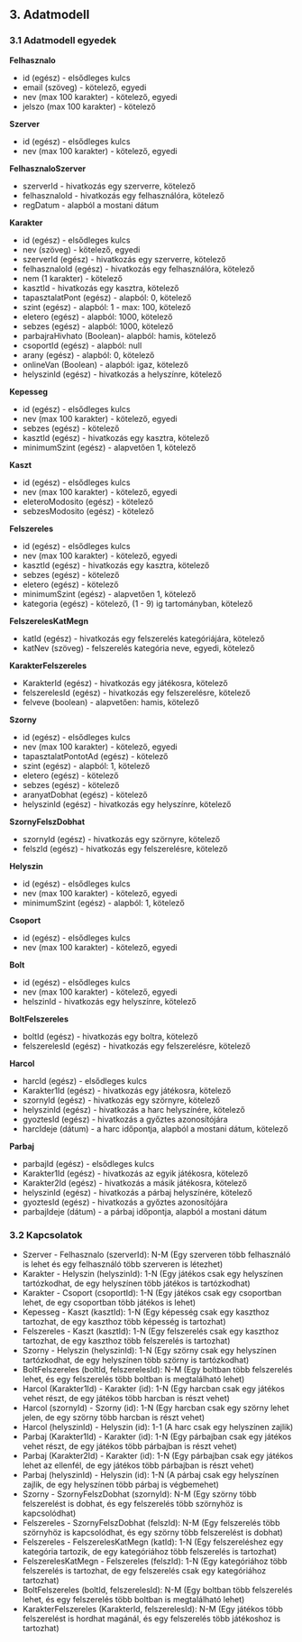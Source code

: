 ## 3. Adatmodell

### 3.1 Adatmodell egyedek

**Felhasznalo**
- id (egész) - elsődleges kulcs
- email (szöveg) - kötelező, egyedi
- nev (max 100 karakter) - kötelező, egyedi
- jelszo (max 100 karakter) - kötelező

**Szerver**
- id (egész) - elsődleges kulcs
- nev (max 100 karakter) - kötelező, egyedi

**FelhasznaloSzerver**
- szerverId - hivatkozás egy szerverre, kötelező
- felhasznaloId - hivatkozás egy felhasználóra, kötelező
- regDatum - alapból a mostani dátum

**Karakter**
- id (egész) - elsődleges kulcs
- nev (szöveg) - kötelező, egyedi
- szerverId (egész) - hivatkozás egy szerverre, kötelező
- felhasznaloId (egész) - hivatkozás egy felhasználóra, kötelező
- nem (1 karakter) - kötelező
- kasztId - hivatkozás egy kasztra, kötelező
- tapasztalatPont (egész) - alapból: 0, kötelező
- szint (egész) - alapból: 1 -  max: 100, kötelező 
- eletero (egész) - alapból: 1000, kötelező
- sebzes (egész) - alapból: 1000, kötelező
- parbajraHivhato (Boolean)- alapból: hamis, kötelező
- csoportId (egész) - alapból: null
- arany (egész) - alapból: 0, kötelező
- onlineVan (Boolean) - alapból: igaz, kötelező
- helyszinId (egész) - hivatkozás a helyszínre, kötelező

**Kepesseg**
- id (egész) - elsődleges kulcs
- nev (max 100 karakter) - kötelező, egyedi
- sebzes (egész) - kötelező
- kasztId (egész) - hivatkozás egy kasztra, kötelező
- minimumSzint (egész) - alapvetően 1, kötelező

**Kaszt**
- id (egész) - elsődleges kulcs
- nev (max 100 karakter) - kötelező, egyedi
- eleteroModosito (egész) - kötelező
- sebzesModosito (egész) - kötelező

**Felszereles**
- id (egész) - elsődleges kulcs
- nev (max 100 karakter) - kötelező, egyedi
- kasztId (egész) - hivatkozás egy kasztra, kötelező
- sebzes (egész) - kötelező
- eletero (egész) - kötelező
- minimumSzint (egész) - alapvetően 1, kötelező
- kategoria (egész) - kötelező, (1 - 9) ig tartományban, kötelező

**FelszerelesKatMegn**
- katId (egész) - hivatkozás egy felszerelés kategóriájára, kötelező
- katNev (szöveg) - felszerelés kategória neve, egyedi, kötelező

**KarakterFelszereles**
- KarakterId (egész) - hivatkozás egy játékosra, kötelező
- felszerelesId (egész) - hivatkozás egy felszerelésre, kötelező
- felveve (boolean) - alapvetően: hamis, kötelező

**Szorny**
- id (egész) - elsődleges kulcs
- nev (max 100 karakter) - kötelező, egyedi
- tapasztalatPontotAd (egész) - kötelező
- szint (egész) - alapból: 1, kötelező
- eletero (egész) - kötelező
- sebzes (egész) - kötelező
- aranyatDobhat (egész) - kötelező
- helyszinId (egész) - hivatkozás egy helyszínre, kötelező

**SzornyFelszDobhat**
- szornyId (egész) - hivatkozás egy szörnyre, kötelező
- felszId (egész) - hivatkozás egy felszerelésre, kötelező

**Helyszin**
- id (egész) - elsődleges kulcs
- nev (max 100 karakter) - kötelező, egyedi
- minimumSzint (egész) - alapból: 1, kötelező

**Csoport**
- id (egész) - elsődleges kulcs
- nev (max 100 karakter) - kötelező, egyedi

**Bolt**
- id (egész) - elsődleges kulcs
- nev (max 100 karakter) - kötelező, egyedi
- helszinId - hivatkozás egy helyszínre, kötelező

**BoltFelszereles**
- boltId (egész) - hivatkozás egy boltra, kötelező
- felszerelesId (egész) - hivatkozás egy felszerelésre, kötelező

**Harcol**
- harcId (egész) - elsődleges kulcs
- Karakter1Id (egész) - hivatkozás egy játékosra, kötelező
- szornyId (egész) - hivatkozás egy szörnyre, kötelező
- helyszinId (egész) - hivatkozás a harc helyszínére, kötelező
- gyoztesId (egész) - hivatkozás a győztes azonosítójára
- harcIdeje (dátum) - a harc időpontja, alapból a mostani dátum, kötelező

**Parbaj**
- parbajId (egész) - elsődleges kulcs
- Karakter1Id (egész) - hivatkozás az egyik játékosra, kötelező
- Karakter2Id (egész) - hivatkozás a másik játékosra, kötelező
- helyszinId (egész) - hivatkozás a párbaj helyszínére, kötelező
- gyoztesId (egész) - hivatkozás a győztes azonosítójára
- parbajIdeje (dátum) - a párbaj időpontja, alapból a mostani dátum

### 3.2 Kapcsolatok

- Szerver - Felhasznalo (szerverId): N-M (Egy szerveren több felhasználó is lehet és egy felhasználó több szerveren is létezhet)
- Karakter - Helyszin (helyszinId): 1-N (Egy játékos csak egy helyszínen tartózkodhat, de egy helyszínen több játékos is tartózkodhat)
- Karakter - Csoport (csoportId): 1-N (Egy játékos csak egy csoportban lehet, de egy csoportban több játékos is lehet)
- Kepesseg - Kaszt (kasztId): 1-N (Egy képesség csak egy kaszthoz tartozhat, de egy kaszthoz több képesség is tartozhat)
- Felszereles - Kaszt (kasztId): 1-N (Egy felszerelés csak egy kaszthoz tartozhat, de egy kaszthoz több felszerelés is tartozhat)
- Szorny - Helyszin (helyszinId): 1-N (Egy szörny csak egy helyszínen tartózkodhat, de egy helyszínen több szörny is tartózkodhat)
- BoltFelszereles (boltId, felszerelesId): N-M (Egy boltban több felszerelés lehet, és egy felszerelés több boltban is megtalálható lehet)
- Harcol (Karakter1Id) - Karakter (id): 1-N (Egy harcban csak egy játékos vehet részt, de egy játékos több harcban is részt vehet)
- Harcol (szornyId) - Szorny (id): 1-N (Egy harcban csak egy szörny lehet jelen, de egy szörny több harcban is részt vehet)
- Harcol (helyszinId) - Helyszin (id): 1-1 (A harc csak egy helyszínen zajlik)
- Parbaj (Karakter1Id) - Karakter (id): 1-N (Egy párbajban csak egy játékos vehet részt, de egy játékos több párbajban is részt vehet)
- Parbaj (Karakter2Id) - Karakter (id): 1-N (Egy párbajban csak egy játékos lehet az ellenfél, de egy játékos több párbajban is részt vehet)
- Parbaj (helyszinId) - Helyszin (id): 1-N (A párbaj csak egy helyszínen zajlik, de egy helyszínen több párbaj is végbemehet)
- Szorny - SzornyFelszDobhat (szornyId): N-M (Egy szörny több felszerelést is dobhat, és egy felszerelés több szörnyhöz is kapcsolódhat)
- Felszereles - SzornyFelszDobhat (felszId): N-M (Egy felszerelés több szörnyhöz is kapcsolódhat, és egy szörny több felszerelést is dobhat)
- Felszereles - FelszerelesKatMegn (katId): 1-N (Egy felszereléshez egy kategória tartozik, de egy kategóriához több felszerelés is tartozhat)
- FelszerelesKatMegn - Felszereles (felszId): 1-N (Egy kategóriához több felszerelés is tartozhat, de egy felszerelés csak egy kategóriához tartozhat)
- BoltFelszereles (boltId, felszerelesId): N-M (Egy boltban több felszerelés lehet, és egy felszerelés több boltban is megtalálható lehet)
- KarakterFelszereles (KarakterId, felszerelesId): N-M (Egy játékos több felszerelést is hordhat magánál, és egy felszerelés több játékoshoz is tartozhat)